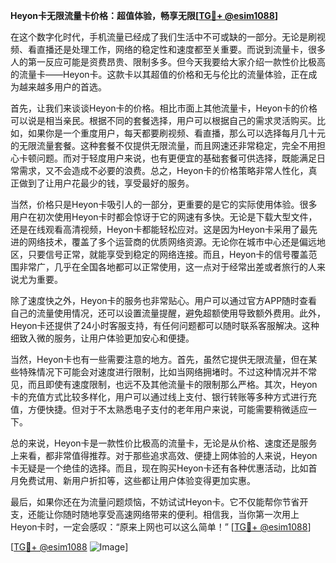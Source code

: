 **Heyon卡无限流量卡价格：超值体验，畅享无限[[TG💪+ @esim1088](https://t.me/s/esim1088)]**

在这个数字化时代，手机流量已经成了我们生活中不可或缺的一部分。无论是刷视频、看直播还是处理工作，网络的稳定性和速度都至关重要。而说到流量卡，很多人的第一反应可能是资费昂贵、限制多多。但今天我要给大家介绍一款性价比极高的流量卡——Heyon卡。这款卡以其超值的价格和无与伦比的流量体验，正在成为越来越多用户的首选。

首先，让我们来谈谈Heyon卡的价格。相比市面上其他流量卡，Heyon卡的价格可以说是相当亲民。根据不同的套餐选择，用户可以根据自己的需求灵活购买。比如，如果你是一个重度用户，每天都要刷视频、看直播，那么可以选择每月几十元的无限流量套餐。这种套餐不仅提供无限流量，而且网速还非常稳定，完全不用担心卡顿问题。而对于轻度用户来说，也有更便宜的基础套餐可供选择，既能满足日常需求，又不会造成不必要的浪费。总之，Heyon卡的价格策略非常人性化，真正做到了让用户花最少的钱，享受最好的服务。

当然，价格只是Heyon卡吸引人的一部分，更重要的是它的实际使用体验。很多用户在初次使用Heyon卡时都会惊讶于它的网速有多快。无论是下载大型文件，还是在线观看高清视频，Heyon卡都能轻松应对。这是因为Heyon卡采用了最先进的网络技术，覆盖了多个运营商的优质网络资源。无论你在城市中心还是偏远地区，只要信号正常，就能享受到稳定的网络连接。而且，Heyon卡的信号覆盖范围非常广，几乎在全国各地都可以正常使用，这一点对于经常出差或者旅行的人来说尤为重要。

除了速度快之外，Heyon卡的服务也非常贴心。用户可以通过官方APP随时查看自己的流量使用情况，还可以设置流量提醒，避免超额使用导致额外费用。此外，Heyon卡还提供了24小时客服支持，有任何问题都可以随时联系客服解决。这种细致入微的服务，让用户体验更加安心和便捷。

当然，Heyon卡也有一些需要注意的地方。首先，虽然它提供无限流量，但在某些特殊情况下可能会对速度进行限制，比如当网络拥堵时。不过这种情况并不常见，而且即使有速度限制，也远不及其他流量卡的限制那么严格。其次，Heyon卡的充值方式比较多样化，用户可以通过线上支付、银行转账等多种方式进行充值，方便快捷。但对于不太熟悉电子支付的老年用户来说，可能需要稍微适应一下。

总的来说，Heyon卡是一款性价比极高的流量卡，无论是从价格、速度还是服务上来看，都非常值得推荐。对于那些追求高效、便捷上网体验的人来说，Heyon卡无疑是一个绝佳的选择。而且，现在购买Heyon卡还有各种优惠活动，比如首月免费试用、新用户折扣等，这些都让用户体验变得更加实惠。

最后，如果你还在为流量问题烦恼，不妨试试Heyon卡。它不仅能帮你节省开支，还能让你随时随地享受高速网络带来的便利。相信我，当你第一次用上Heyon卡时，一定会感叹：“原来上网也可以这么简单！” [[TG💪+ @esim1088](https://t.me/s/esim1088)] 

[[TG💪+ @esim1088](https://t.me/s/esim1088) ![Image](https://i.postimg.cc/4NQfJmqS/Snipaste-2025-05-13-00-14-12.png)]